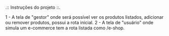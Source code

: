 .:: Instruções do projeto ::.

1 - A tela de "gestor" onde será possível ver os produtos listados, adicionar ou remover produtos, possui a rota inicial.
2 - A tela de "usuário" onde simula um e-commerce tem a rota listada como /e-shop.
